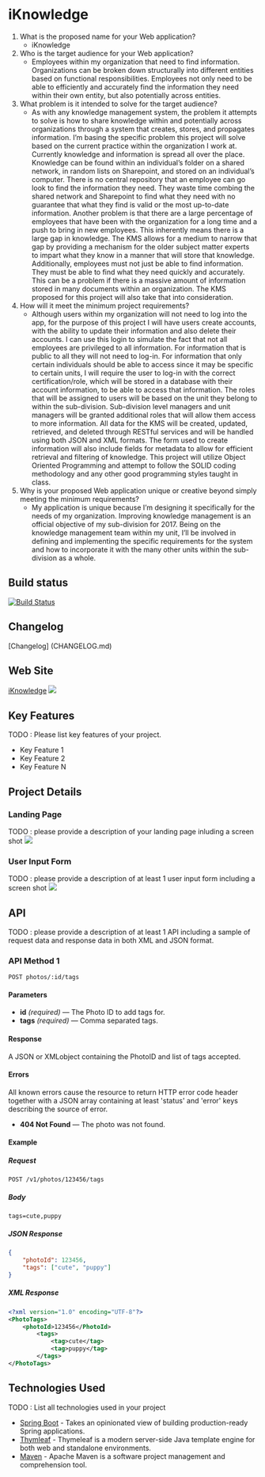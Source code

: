 # iKnowledge

1. What is the proposed name for your Web application?
	- iKnowledge 
2. Who is the target audience for your Web application?
	- Employees within my organization that need to find information. Organizations can be broken down structurally into different entities based on functional responsibilities. Employees not only need to be able to efficiently and accurately find the information they need within their own entity, but also potentially across entities. 
3. What problem is it intended to solve for the target audience?
	- As with any knowledge management system, the problem it attempts to solve is how to share knowledge within and potentially across organizations through a system that creates, stores, and propagates information.  I’m basing the specific problem this project will solve based on the current practice within the organization I work at. Currently knowledge and information is spread all over the place. Knowledge can be found within an individual’s folder on a shared network, in random lists on Sharepoint, and stored on an individual’s computer. There is no central repository that an employee can go look to find the information they need. They waste time combing the shared network and Sharepoint to find what they need with no guarantee that what they find is valid or the most up-to-date information. Another problem is that there are a large percentage of employees that have been with the organization for a long time and a push to bring in new employees. This inherently means there is a large gap in knowledge. The KMS allows for a medium to narrow that gap by providing a mechanism for the older subject matter experts to impart what they know in a manner that will store that knowledge. Additionally, employees must not just be able to find information. They must be able to find what they need quickly and accurately. This can be a problem if there is a massive amount of information stored in many documents within an organization. The KMS proposed for this project will also take that into consideration.
4. How will it meet the minimum project requirements?
	- Although users within my organization will not need to log into the app, for the purpose of this project I will have users create accounts, with the ability to update their information and also delete their accounts. I can use this login to simulate the fact that not all employees are privileged to all information. For information that is public to all they will not need to log-in. For information that only certain individuals should be able to access since it may be specific to certain units, I will require the user to log-in with the correct certification/role, which will be stored in a database with their account information, to be able to access that information. The roles that will be assigned to users will be based on the unit they belong to within the sub-division. Sub-division level managers and unit managers will be granted additional roles that will allow them access to more information.  All data for the KMS will be created, updated, retrieved, and deleted through RESTful services and will be handled using both JSON and XML formats. The form used to create information will also include fields for metadata to allow for efficient retrieval and filtering of knowledge.  This project will utilize Object Oriented Programming and attempt to follow the SOLID coding methodology and any other good programming styles taught in class. 
5. Why is your proposed Web application unique or creative beyond simply meeting the minimum requirements?
	- My application is unique because I’m designing it specifically for the needs of my organization. Improving knowledge management is an official objective of my sub-division for 2017. Being on the knowledge management team within my unit, I’ll be involved in defining and implementing the specific requirements for the system and how to incorporate it with the many other units within the sub-division as a whole.    


## Build status

[![Build Status](https://travis-ci.org/infsci2560sp17/full-stack-web-krodgers351.svg?branch=master)](https://travis-ci.org/infsci2560sp17/full-stack-web-krodgers351)

## Changelog

[Changelog] (CHANGELOG.md)

## Web Site

[iKnowledge](https://enigmatic-lake-89304.herokuapp.com/) ![](https....)

## Key Features

TODO : Please list key features of your project.

* Key Feature 1
* Key Feature 2
* Key Feature N

## Project Details

### Landing Page

TODO : please provide a description of your landing page inluding a screen shot ![](https://.../image.JPG)

### User Input Form

TODO : please provide a description of at least 1 user input form including a screen shot ![](https://.../image.jpg)

## API

TODO : please provide a description of at least 1 API including a sample of request data and response data in both XML and JSON format.

### API Method 1

    POST photos/:id/tags

#### Parameters

- **id** _(required)_ — The Photo ID to add tags for.
- **tags** _(required)_ — Comma separated tags.

#### Response

A JSON or XMLobject containing the PhotoID and list of tags accepted.

#### Errors

All known errors cause the resource to return HTTP error code header together with a JSON array containing at least 'status' and 'error' keys describing the source of error.

- **404 Not Found** — The photo was not found.

#### Example

##### Request

    POST /v1/photos/123456/tags

##### Body

    tags=cute,puppy


##### JSON Response

```json
{
    "photoId": 123456,
    "tags": ["cute", "puppy"]
}
```

##### XML Response

```xml
<?xml version="1.0" encoding="UTF-8"?>
<PhotoTags>
    <photoId>123456</PhotoId>
        <tags>
            <tag>cute</tag>
            <tag>puppy</tag>
        </tags>
</PhotoTags>
```

## Technologies Used

TODO : List all technologies used in your project

- [Spring Boot](https://projects.spring.io/spring-boot/) - Takes an opinionated view of building production-ready Spring applications.
- [Thymleaf](http://www.thymeleaf.org/) - Thymeleaf is a modern server-side Java template engine for both web and standalone environments.
- [Maven](https://maven.apache.org/) - Apache Maven is a software project management and comprehension tool.